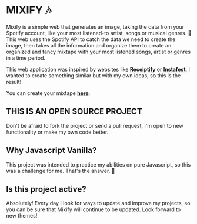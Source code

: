 # **MIXIFY** 🎶

Mixify is a simple web that generates an image, taking the data from your Spotify account, like your most listened-to artist, songs or musical genres. 🎵
This web uses the Spotify API to catch the data we need to create the image, then takes all the information and organize them to create an organized and fancy mixtape with your most listened songs, artist or genres in a time period.

This web application was inspired by websites like [**Receiptify**](https://receiptify.herokuapp.com/) or [**Instafest**](https://www.instafest.app/home). I wanted to create something similar but with my own ideas, so this is the result!

You can create your mixtape [**here**](https://mixify-site.vercel.app/).

## THIS IS AN OPEN SOURCE PROJECT

Don't be afraid to fork the project or send a pull request, I'm open to new functionality or make my own code better. 

## Why Javascript Vanilla?

This project was intended to practice my abilities on pure Javascript, so this was a challenge for me. That's the answer. 🤠

## Is this project active?

Absolutely! Every day I look for ways to update and improve my projects, so you can be sure that Mixify will continue to be updated. Look forward to new themes!

